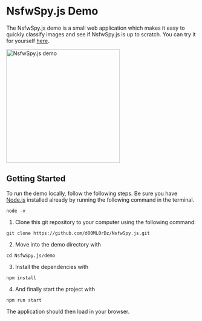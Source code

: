 # NsfwSpy.js Demo

The NsfwSpy.js demo is a small web application which makes it easy to quickly classify images and see if NsfwSpy.js is up to scratch. You can try it for yourself [here](https://d00ml0rdz.github.io/NsfwSpy.js/).

<img src="https://raw.githubusercontent.com/d00ML0rDz/NsfwSpy/main/_art/NsfwSpy.App.gif" alt="NsfwSpy.js demo" width="300" />

## Getting Started

To run the demo locally, follow the following steps. Be sure you have [Node.js](https://nodejs.org/) installed already by running the following command in the terminal.
```
node -v
```

1. Clone this git repository to your computer using the following command:
```
git clone https://github.com/d00ML0rDz/NsfwSpy.js.git
```

2. Move into the demo directory with
```
cd NsfwSpy.js/demo
```

3. Install the dependencies with
```
npm install
```

4. And finally start the project with
```
npm run start
```
The application should then load in your browser.